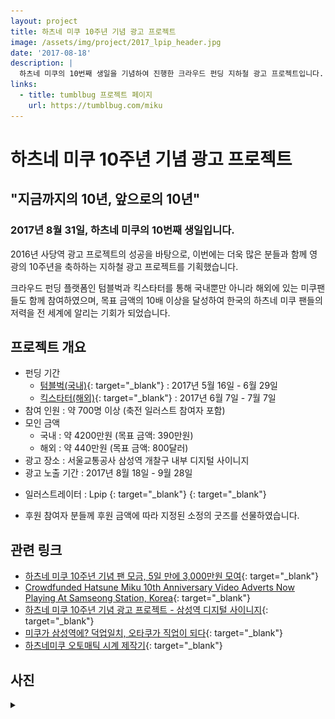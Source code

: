 ```yaml
---
layout: project
title: 하츠네 미쿠 10주년 기념 광고 프로젝트
image: /assets/img/project/2017_lpip_header.jpg
date: '2017-08-18'
description: |
  하츠네 미쿠의 10번째 생일을 기념하여 진행한 크라우드 펀딩 지하철 광고 프로젝트입니다.
links:
  - title: tumblbug 프로젝트 페이지
    url: https://tumblbug.com/miku
---
```



# 하츠네 미쿠 10주년 기념 광고 프로젝트

## "지금까지의 10년, 앞으로의 10년"

### 2017년 8월 31일, 하츠네 미쿠의 10번째 생일입니다.  
2016년 사당역 광고 프로젝트의 성공을 바탕으로, 이번에는 더욱 많은 분들과 함께 영광의 10주년을 축하하는 지하철 광고 프로젝트를 기획했습니다.

크라우드 펀딩 플랫폼인 텀블벅과 킥스타터를 통해 국내뿐만 아니라 해외에 있는 미쿠팬들도 함께 참여하였으며, 목표 금액의 10배 이상을 달성하여 한국의 하츠네 미쿠 팬들의 저력을 전 세계에 알리는 기회가 되었습니다.

## 프로젝트 개요
- 펀딩 기간
  - [텀블벅(국내)](https://tumblbug.com/miku){: target="_blank"} : 2017년 5월 16일 - 6월 29일
  - [킥스타터(해외)](https://www.kickstarter.com/projects/705756795/hatsune-mikus-10th-anniversary-advertisement-proje){: target="_blank"} : 2017년 6월 7일 - 7월 7일
- 참여 인원 : 약 700명 이상 (축전 일러스트 참여자 포함)
- 모인 금액
  - 국내 : 약 4200만원 (목표 금액: 390만원)
  - 해외 : 약 440만원 (목표 금액: 800달러)
- 광고 장소 : 서울교통공사 삼성역 개찰구 내부 디지털 사이니지
- 광고 노출 기간 : 2017년 8월 18일 - 9월 28일

* 일러스트레이터 : Lpip [<i class="fab fa-twitter" style="color: #1DA1F2;"></i>](https://twitter.com/lpmya){: target="_blank"} [<i class="icon-pixiv"></i>](https://pixiv.me/lpmya){: target="_blank"}

- 후원 참여자 분들께 후원 금액에 따라 지정된 소정의 굿즈를 선물하였습니다. 

## 관련 링크
* [하츠네 미쿠 10주년 기념 팬 모금, 5일 만에 3,000만원 모여](https://www.thisisgame.com/webzine/nboard/225/?n=72231){: target="_blank"}
* [Crowdfunded Hatsune Miku 10th Anniversary Video Adverts Now Playing At Samseong Station, Korea](https://www.mikufan.com/crowdfunded-hatsune-miku-10th-anniversary-video-adverts-now-playing-at-samseong-station-south-korea/){: target="_blank"}
* [하츠네 미쿠 10주년 기념 광고 프로젝트 - 삼성역 디지털 사이니지](https://blog.naver.com/kgh70621/221077528717){: target="_blank"}
* [미쿠가 삼성역에? 덕업일치, 오타쿠가 직업이 되다](http://www.ohmynews.com/NWS_Web/View/at_pg.aspx?CNTN_CD=A0002355980){: target="_blank"}
* [하츠네미쿠 오토매틱 시계 제작기](http://lrlwatch.blog.fc2.com/blog-entry-6.html){: target="_blank"}


## 사진
<details>
<summary data-closed="펼치기" data-open="접기"></summary>
<!-- 스타일 적용시 div 래핑 -->
<div markdown="1" style="padding: 15px 0">

![center-front](/assets/img/project/2017_ad_center.jpg){: loading="lazy"}

![leftside](/assets/img/project/2017_ad_left.jpg){: loading="lazy"}

![rightside](/assets/img/project/2017_ad_right.jpg){: loading="lazy"}

![rear](/assets/img/project/2017_ad_rear.jpg){: loading="lazy"}

![groupphoto1](/assets/img/project/2017_ad_0819everyone.jpg){: loading="lazy"}

![groupphoto2](/assets/img/project/2017_ad_0924everyone.jpg){: loading="lazy"}
<p style="text-align: right; font-size: 14px;">Photo by Aio392</p>

![mikuwatch](/assets/img/project/2017_ad_watch.jpg){: loading="lazy"}
<p style="text-align: right; font-size: 14px;">Photo by lrlwatch</p>

</div>
</details>